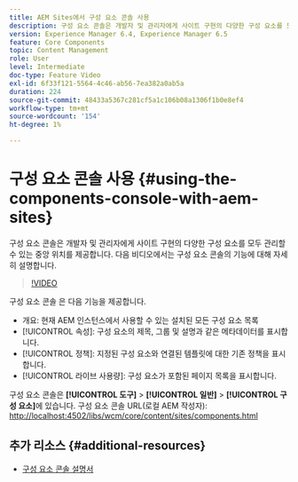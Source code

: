 ```yaml
---
title: AEM Sites에서 구성 요소 콘솔 사용
description: 구성 요소 콘솔은 개발자 및 관리자에게 사이트 구현의 다양한 구성 요소를 모두 관리할 수 있는 중앙 위치를 제공합니다. 다음 비디오에서는 구성 요소 콘솔의 기능에 대해 자세히 설명합니다.
version: Experience Manager 6.4, Experience Manager 6.5
feature: Core Components
topic: Content Management
role: User
level: Intermediate
doc-type: Feature Video
exl-id: 6f33f121-5564-4c46-ab56-7ea382a0ab5a
duration: 224
source-git-commit: 48433a5367c281cf5a1c106b08a1306f1b0e8ef4
workflow-type: tm+mt
source-wordcount: '154'
ht-degree: 1%

---
```


# 구성 요소 콘솔 사용 {#using-the-components-console-with-aem-sites}

구성 요소 콘솔은 개발자 및 관리자에게 사이트 구현의 다양한 구성 요소를 모두 관리할 수 있는 중앙 위치를 제공합니다. 다음 비디오에서는 구성 요소 콘솔의 기능에 대해 자세히 설명합니다.

>[!VIDEO](https://video.tv.adobe.com/v/17417?quality=12&learn=on)

구성 요소 콘솔 은 다음 기능을 제공합니다.

* 개요: 현재 AEM 인스턴스에서 사용할 수 있는 설치된 모든 구성 요소 목록
* [!UICONTROL 속성]: 구성 요소의 제목, 그룹 및 설명과 같은 메타데이터를 표시합니다.
* [!UICONTROL 정책]: 지정된 구성 요소와 연결된 템플릿에 대한 기존 정책을 표시합니다.
* [!UICONTROL 라이브 사용량]: 구성 요소가 포함된 페이지 목록을 표시합니다.

구성 요소 콘솔은 **[!UICONTROL 도구]** > **[!UICONTROL 일반]** > **[!UICONTROL 구성 요소]**&#x200B;에 있습니다.
구성 요소 콘솔 URL(로컬 AEM 작성자): [http://localhost:4502/libs/wcm/core/content/sites/components.html](http://localhost:4502/libs/wcm/core/content/sites/components.html)

## 추가 리소스 {#additional-resources}

* [구성 요소 콘솔 설명서](https://helpx.adobe.com/experience-manager/6-5/sites/authoring/using/default-components-console.html)
